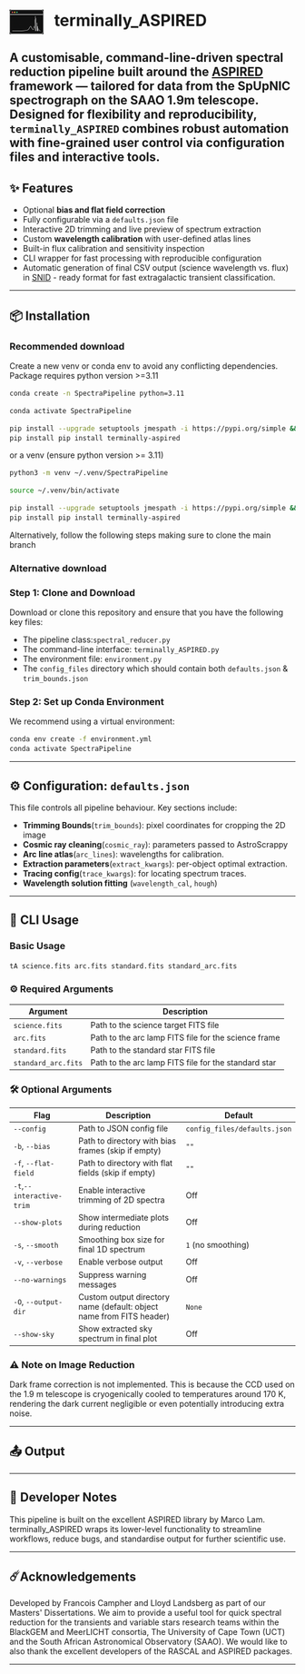 <h1>
  <img src="assets/terminally_ASPIRED_logo_no_text.png" alt="Logo" width="60" style="vertical-align: middle; margin-right: 12px;">
  terminally_ASPIRED
</h1>


 A customisable, command-line-driven spectral reduction pipeline built around the [ASPIRED](https://github.com/cylammarco/ASPIRED) framework — tailored for data from the **SpUpNIC spectrograph** on the **SAAO 1.9m telescope**.
Designed for flexibility and reproducibility, `terminally_ASPIRED` combines robust automation with fine-grained user control via configuration files and interactive tools.
---

## ✨ Features

- Optional **bias and flat field correction**
- Fully configurable via a `defaults.json` file
- Interactive 2D trimming and live preview of spectrum extraction
- Custom **wavelength calibration** with user-defined atlas lines
- Built-in flux calibration and sensitivity inspection
- CLI wrapper for fast processing with reproducible configuration
- Automatic generation of final CSV output (science wavelength vs. flux) in [SNID](https://people.lam.fr/blondin.stephane/software/snid/) - ready format for fast extragalactic transient classification.

---

## 📦 Installation
### Recommended download
Create a new venv or conda env to avoid any conflicting dependencies. Package requires python version >=3.11

```bash
conda create -n SpectraPipeline python=3.11
```
```bash
conda activate SpectraPipeline
```
```bash
pip install --upgrade setuptools jmespath -i https://pypi.org/simple && \
pip install pip install terminally-aspired
```

or a venv (ensure python version >= 3.11)

```bash
python3 -m venv ~/.venv/SpectraPipeline
```
```bash
source ~/.venv/bin/activate
```
```bash
pip install --upgrade setuptools jmespath -i https://pypi.org/simple && \
pip install pip install terminally-aspired
```

Alternatively, follow the following steps making sure to clone the main branch

### Alternative download
### Step 1: Clone and Download

Download or clone this repository and ensure that you have the following key files:

- The pipeline class:`spectral_reducer.py`
- The command-line interface: `terminally_ASPIRED.py`
- The environment file: `environment.py`
- The `config_files` directory which should contain both `defaults.json` & `trim_bounds.json`

### Step 2: Set up Conda Environment

We recommend using a virtual environment:
```bash
conda env create -f environment.yml
conda activate SpectraPipeline
```

---
## ⚙️ Configuration: `defaults.json`
This file controls all pipeline behaviour.
Key sections include:
- **Trimming Bounds**(`trim_bounds`): pixel coordinates for cropping the 2D image
- **Cosmic ray cleaning**(`cosmic_ray`): parameters passed to AstroScrappy
- **Arc line atlas**(`arc_lines`): wavelengths for calibration.
- **Extraction parameters**(`extract_kwargs`): per-object optimal extraction.
- **Tracing config**(`trace_kwargs`): for locating spectrum traces.
- **Wavelength solution fitting** (`wavelength_cal`, `hough`)
---

## 🚀 CLI Usage
### Basic Usage 
```bash
tA science.fits arc.fits standard.fits standard_arc.fits
```
### ⚙️ Required Arguments
| Argument            | Description                                          |
|---------------------|------------------------------------------------------|
| `science.fits`      | Path to the science target FITS file                 |
| `arc.fits`          | Path to the arc lamp FITS file for the science frame |
| `standard.fits`     | Path to the standard star FITS file                  |
| `standard_arc.fits` | Path to the arc lamp FITS file for the standard star |


### 🛠️ Optional Arguments
| Flag                      | Description                                                          | Default                      |
|---------------------------|----------------------------------------------------------------------|------------------------------|
| `--config`                | Path to JSON config file                                             | `config_files/defaults.json` |
| `-b`, `--bias`            | Path to directory with bias frames (skip if empty)                   | `""`                         |
| `-f`, `--flat-field`      | Path to directory with flat fields (skip if empty)                   | `""`                         |
| `-t`,`--interactive-trim` | Enable interactive trimming of 2D spectra                            | Off                          |
| `--show-plots`            | Show intermediate plots during reduction                             | Off                          |
| `-s`, `--smooth`          | Smoothing box size for final 1D spectrum                             | `1` (no smoothing)           |
| `-v`, `--verbose`         | Enable verbose output                                                | Off                          |
| `--no-warnings`           | Suppress warning messages                                            | Off                          |
| `-O`, `--output-dir`      | Custom output directory name (default: object name from FITS header) | `None`                       |
| `--show-sky`              | Show extracted sky spectrum in final plot                            | Off                          |

### ⚠️ Note on Image Reduction
Dark frame correction is not implemented. This is because the CCD used on the 1.9 m telescope is cryogenically cooled to temperatures around 170 K, rendering the dark current negligible or even potentially introducing extra noise.

---
## 📤 Output

---

## 🧪 Developer Notes
This pipeline is built on the excellent ASPIRED library by Marco Lam. terminally_ASPIRED wraps its lower-level functionality to streamline workflows, reduce bugs, and standardise output for further scientific use.

---
## ☄️Acknowledgements
Developed by Francois Campher and Lloyd Landsberg as part of our Masters' Dissertations. We aim to provide a useful tool for quick spectral reduction for the transients and variable stars research teams within the BlackGEM and MeerLICHT consortia, The University of Cape Town (UCT) and the South African Astronomical Observatory (SAAO). We would like to also thank the excellent developers of the RASCAL and ASPIRED packages.

---



